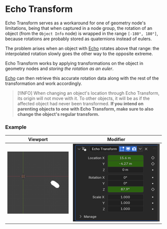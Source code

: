 # Echo Transform

Echo Transform serves as a workaround for one of geometry node's limitations, being that when captured in a node group, the rotation of an object (from the `Object Info` node) is wrapped in the range `[-180°, 180°]`, because rotations are probably stored as quaternions instead of eulers.

The problem arises when an object with [Echo](/modifiers/echo.md) rotates above that range: the interpolated rotation slowly goes the other way to the opposite extreme.

Echo Transform works by applying transformations on the object in geometry nodes and _storing the rotation as an euler_.

[Echo](/modifiers/echo.md) can then retrieve this accurate rotation data along with the rest of the transformation and work accordingly.

> [!INFO]
> When changing an object's location through Echo Transform, its origin will not move with it. To other objects, it will be as if the affected object had never been transformed. **If you intend on parenting objects to one with Echo Transform, make sure to also change the object's regular transform.**

### Example

| Viewport                                                   | Modifier                                        |
| ---------------------------------------------------------- | ----------------------------------------------- |
| <img src="/assets/echo-transform-viewport.png" height=200> | <img src="/assets/echo-transform-modifier.png"> |
